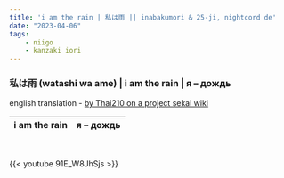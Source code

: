 ```yaml
---
title: 'i am the rain | 私は雨 || inabakumori & 25-ji, nightcord de'
date: "2023-04-06"
tags:
    - niigo
    - kanzaki iori
---
```


### 私は雨 (watashi wa ame) | i am the rain | я – дождь

english translation - [by Thai210 on a project sekai wiki](https://projectsekai.fandom.com/wiki/Watashi_wa_Ame)

i am the rain | я – дождь
--|--

<br>

{{< youtube 91E_W8JhSjs >}}